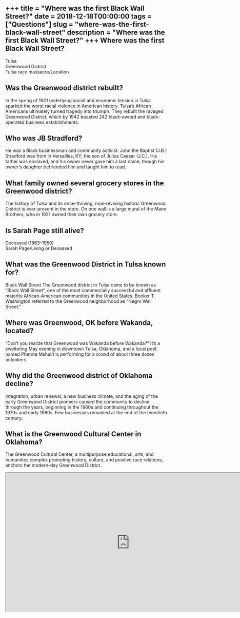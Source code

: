 +++
title = "Where was the first Black Wall Street?"
date = 2018-12-18T00:00:00
tags = ["Questions"]
slug = "where-was-the-first-black-wall-street"
description = "Where was the first Black Wall Street?"
+++
Where was the first Black Wall Street?
--------------------------------------

 Tulsa  
Greenwood District  
Tulsa race massacre/Location

Was the Greenwood district rebuilt?
-----------------------------------

In the spring of 1921 underlying social and economic tension in Tulsa sparked the worst racial violence in American history. Tulsa’s African Americans ultimately turned tragedy into triumph. They rebuilt the ravaged Greenwood District, which by 1942 boasted 242 black-owned and black-operated business establishments.

Who was JB Stradford?
---------------------

He was a Black businessman and community activist. John the Baptist (J.B.) Stradford was from in Versailles, KY, the son of Julius Caesar (J.C.). His father was enslaved, and his owner never gave him a last name, though his owner’s daughter befriended him and taught him to read.

What family owned several grocery stores in the Greenwood district?
-------------------------------------------------------------------

The history of Tulsa and its once-thriving, now-reviving historic Greenwood District is ever-present in the store. On one wall is a large mural of the Mann Brothers, who in 1921 owned their own grocery store.

Is Sarah Page still alive?
--------------------------

Deceased (1863–1950)  
Sarah Page/Living or Deceased

What was the Greenwood District in Tulsa known for?
---------------------------------------------------

Black Wall Street The Greenwood district in Tulsa came to be known as “Black Wall Street”, one of the most commercially successful and affluent majority African-American communities in the United States. Booker T. Washington referred to the Greenwood neighborhood as “Negro Wall Street.”

Where was Greenwood, OK before Wakanda, located?
------------------------------------------------

“Don’t you realize that Greenwood was Wakanda before Wakanda?” It’s a sweltering May evening in downtown Tulsa, Oklahoma, and a local poet named Phetote Mshairi is performing for a crowd of about three dozen onlookers.

Why did the Greenwood district of Oklahoma decline?
---------------------------------------------------

Integration, urban renewal, a new business climate, and the aging of the early Greenwood District pioneers caused the community to decline through the years, beginning in the 1960s and continuing throughout the 1970s and early 1980s. Few businesses remained at the end of the twentieth century.

What is the Greenwood Cultural Center in Oklahoma?
--------------------------------------------------

The Greenwood Cultural Center, a multipurpose educational, arts, and humanities complex promoting history, culture, and positive race relations, anchors the modern-day Greenwood District.

<iframe allow="accelerometer; autoplay; clipboard-write; encrypted-media; gyroscope; picture-in-picture" allowfullscreen="" class="__youtube_prefs__  epyt-is-override  no-lazyload" data-no-lazy="1" data-origheight="433" data-origwidth="770" data-skipgform_ajax_framebjll="" height="433" id="_ytid_12083" loading="lazy" src="https://www.youtube.com/embed/x-ItsPBTFO0?enablejsapi=1&autoplay=0&cc_load_policy=0&cc_lang_pref=&iv_load_policy=1&loop=0&modestbranding=0&rel=1&fs=1&playsinline=0&autohide=2&theme=dark&color=red&controls=1&" title="YouTube player" width="770"></iframe>